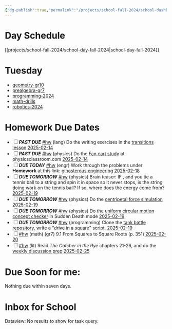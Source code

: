 ```yaml
---
{"dg-publish":true,"permalink":"/projects/school-fall-2024/school-dashboard/"}
---
```



# Day Schedule

[[projects/school-fall-2024/school-day-fall-2024\|school-day-fall-2024]]

<span><span><span alt="school-day-fall-2024 > Tuesday" src="school-day-fall-2024#Tuesday" class="internal-embed markdown-embed inline-embed is-loaded"><div class="markdown-embed-title"></div><div class="markdown-preview-view markdown-rendered show-indentation-guide"><h1 data-heading="Tuesday" dir="auto">Tuesday</h1>
<ul>
<li dir="auto"><a data-href="geometry-gr10" href="geometry-gr10" class="internal-link" target="_blank" rel="noopener nofollow">geometry-gr10</a></li>
<li dir="auto"><a data-href="prealgebra-gr7" href="prealgebra-gr7" class="internal-link" target="_blank" rel="noopener nofollow">prealgebra-gr7</a></li>
<li dir="auto"><a data-href="programming-2024" href="programming-2024" class="internal-link" target="_blank" rel="noopener nofollow">programming-2024</a> </li>
<li dir="auto"><a data-href="math-drills" href="math-drills" class="internal-link" target="_blank" rel="noopener nofollow">math-drills</a></li>
<li dir="auto"><a data-href="robotics-2024" href="robotics-2024" class="internal-link" target="_blank" rel="noopener nofollow">robotics-2024</a></li>
</ul></div></span></span></span>

# Homework Due Dates

<div><ul class="contains-task-list"><li data-task=" " class="dataview task-list-item"><input type="checkbox" class="dataview task-list-item-checkbox"><span><strong><em>PAST DUE</em></strong> <a href="#hw" class="tag" target="_blank" rel="noopener nofollow">#hw</a> (lang) Do the writing exercises in the <a data-tooltip-position="top" aria-label="https://school.ginosterous.com/projects/school-fall-2024/language/lessons/transitions" rel="noopener nofollow" class="external-link" href="https://school.ginosterous.com/projects/school-fall-2024/language/lessons/transitions" target="_blank">transitions lesson</a> <a data-href="2025-02-14" href="2025-02-14" class="internal-link" target="_blank" rel="noopener nofollow">2025-02-14</a></span></li><li data-task=" " class="dataview task-list-item"><input type="checkbox" class="dataview task-list-item-checkbox"><span><strong><em>PAST DUE</em></strong> <a href="#hw" class="tag" target="_blank" rel="noopener nofollow">#hw</a> (physics) Do the <a data-tooltip-position="top" aria-label="https://www.physicsclassroom.com/reasoning/newtonslaws/Fan-Cart-Study/" rel="noopener nofollow" class="external-link" href="https://www.physicsclassroom.com/reasoning/newtonslaws/Fan-Cart-Study/" target="_blank">Fan cart study</a> at physicsclassroom.com <a data-href="2025-02-14" href="2025-02-14" class="internal-link" target="_blank" rel="noopener nofollow">2025-02-14</a></span></li><li data-task=" " class="dataview task-list-item"><input type="checkbox" class="dataview task-list-item-checkbox"><span><strong><em>DUE TODAY</em></strong> <a href="#hw" class="tag" target="_blank" rel="noopener nofollow">#hw</a> (engr) Work through the problems under <strong>Homework</strong> at this link: <a data-tooltip-position="top" aria-label="https://school.ginosterous.com/projects/school-fall-2024/engineering/lessons/photogate-review-bot-race" rel="noopener nofollow" class="external-link" href="https://school.ginosterous.com/projects/school-fall-2024/engineering/lessons/photogate-review-bot-race" target="_blank">ginosterous engineering</a> <a data-href="2025-02-18" href="2025-02-18" class="internal-link" target="_blank" rel="noopener nofollow">2025-02-18</a></span></li><li data-task=" " class="dataview task-list-item"><input type="checkbox" class="dataview task-list-item-checkbox"><span><strong><em>DUE TOMORROW</em></strong> <a href="#hw" class="tag" target="_blank" rel="noopener nofollow">#hw</a> (physics) Brain teaser: IF <span class="math math-inline is-loaded"><mjx-container class="MathJax" jax="CHTML"><mjx-math class="MJX-TEX"><mjx-mtext class="mjx-n"><mjx-c class="mjx-c77"></mjx-c><mjx-c class="mjx-c6F"></mjx-c><mjx-c class="mjx-c72"></mjx-c><mjx-c class="mjx-c6B"></mjx-c><mjx-c class="mjx-cA0"></mjx-c></mjx-mtext><mjx-mo class="mjx-n" space="4"><mjx-c class="mjx-c3D"></mjx-c></mjx-mo><mjx-mtext class="mjx-n" space="4"><mjx-c class="mjx-c66"></mjx-c><mjx-c class="mjx-c6F"></mjx-c><mjx-c class="mjx-c72"></mjx-c><mjx-c class="mjx-c63"></mjx-c><mjx-c class="mjx-c65"></mjx-c></mjx-mtext><mjx-mo class="mjx-n" space="3"><mjx-c class="mjx-cD7"></mjx-c></mjx-mo><mjx-mtext class="mjx-n" space="3"><mjx-c class="mjx-c64"></mjx-c><mjx-c class="mjx-c69"></mjx-c><mjx-c class="mjx-c73"></mjx-c><mjx-c class="mjx-c74"></mjx-c><mjx-c class="mjx-c61"></mjx-c><mjx-c class="mjx-c6E"></mjx-c><mjx-c class="mjx-c63"></mjx-c><mjx-c class="mjx-c65"></mjx-c></mjx-mtext></mjx-math></mjx-container></span>, and you tie a tennis ball to a string and spin it in space so it never stops, is the string doing work on the tennis ball? If so, where does the energy come from? <a data-href="2025-02-19" href="2025-02-19" class="internal-link" target="_blank" rel="noopener nofollow">2025-02-19</a></span></li><li data-task=" " class="dataview task-list-item"><input type="checkbox" class="dataview task-list-item-checkbox"><span><strong><em>DUE TOMORROW</em></strong> <a href="#hw" class="tag" target="_blank" rel="noopener nofollow">#hw</a> (physics) Do the <a data-tooltip-position="top" aria-label="https://www.physicsclassroom.com/Physics-Interactives/Circular-and-Satellite-Motion/Uniform-Circular-Motion" rel="noopener nofollow" class="external-link" href="https://www.physicsclassroom.com/Physics-Interactives/Circular-and-Satellite-Motion/Uniform-Circular-Motion" target="_blank">centripetal force simulation</a> <a data-href="2025-02-19" href="2025-02-19" class="internal-link" target="_blank" rel="noopener nofollow">2025-02-19</a></span></li><li data-task=" " class="dataview task-list-item"><input type="checkbox" class="dataview task-list-item-checkbox"><span><strong><em>DUE TOMORROW</em></strong> <a href="#hw" class="tag" target="_blank" rel="noopener nofollow">#hw</a> (physics) Do the <a data-tooltip-position="top" aria-label="https://www.physicsclassroom.com/Concept-Checkers/Interactives/Uniform-Circular-Motion/Concept-Checker" rel="noopener nofollow" class="external-link" href="https://www.physicsclassroom.com/Concept-Checkers/Interactives/Uniform-Circular-Motion/Concept-Checker" target="_blank">uniform circular motion concept checker</a> in Sudden Death mode <a data-href="2025-02-19" href="2025-02-19" class="internal-link" target="_blank" rel="noopener nofollow">2025-02-19</a></span></li><li data-task=" " class="dataview task-list-item"><input type="checkbox" class="dataview task-list-item-checkbox"><span><strong><em>DUE TOMORROW</em></strong> <a href="#hw" class="tag" target="_blank" rel="noopener nofollow">#hw</a> (programming) Clone the <a data-tooltip-position="top" aria-label="https://github.com/aethertap/tank-battle" rel="noopener nofollow" class="external-link" href="https://github.com/aethertap/tank-battle" target="_blank">tank battle repository</a>, write a "drive in a square" script. <a data-href="2025-02-19" href="2025-02-19" class="internal-link" target="_blank" rel="noopener nofollow">2025-02-19</a></span></li><li data-task=" " class="dataview task-list-item"><input type="checkbox" class="dataview task-list-item-checkbox"><span><a href="#hw" class="tag" target="_blank" rel="noopener nofollow">#hw</a> (math) (gr7) 9.1 From Squares to Square Roots (p. 351) <a data-href="2025-02-20" href="2025-02-20" class="internal-link" target="_blank" rel="noopener nofollow">2025-02-20</a></span></li><li data-task=" " class="dataview task-list-item"><input type="checkbox" class="dataview task-list-item-checkbox"><span><a href="#hw" class="tag" target="_blank" rel="noopener nofollow">#hw</a> (lit) Read <em>The Catcher in the Rye</em> chapters 21-26, and do the <a data-tooltip-position="top" aria-label="https://school.ginosterous.com/projects/school-fall-2024/language/catcher-in-the-rye" rel="noopener nofollow" class="external-link" href="https://school.ginosterous.com/projects/school-fall-2024/language/catcher-in-the-rye" target="_blank">weekly discussion prep</a> <a data-href="2025-02-25" href="2025-02-25" class="internal-link" target="_blank" rel="noopener nofollow">2025-02-25</a></span></li></ul></div>


# Due Soon for me:

<p><span>Nothing due within seven days.</span></p>

# Inbox for School
<div><div class="dataview dataview-error-box"><p class="dataview dataview-error-message">Dataview: No results to show for task query.</p></div></div>